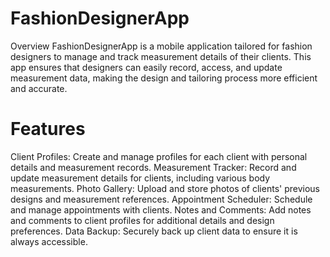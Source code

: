 # FashionDesignerApp
Overview
FashionDesignerApp is a mobile application tailored for fashion designers to manage and track measurement details of their clients. This app ensures that designers can easily record, access, and update measurement data, making the design and tailoring process more efficient and accurate.

# Features
Client Profiles: Create and manage profiles for each client with personal details and measurement records.
Measurement Tracker: Record and update measurement details for clients, including various body measurements.
Photo Gallery: Upload and store photos of clients' previous designs and measurement references.
Appointment Scheduler: Schedule and manage appointments with clients.
Notes and Comments: Add notes and comments to client profiles for additional details and design preferences.
Data Backup: Securely back up client data to ensure it is always accessible.
